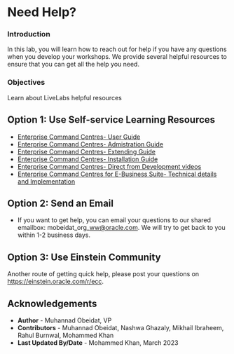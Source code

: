 # Need Help?

### Introduction
In this lab, you will learn how to reach out for help if you have any questions when you develop your workshops. We provide several helpful resources to ensure that you can get all the help you need.

### Objectives
Learn about LiveLabs helpful resources

##  

## Option 1: Use Self-service Learning Resources

* [Enterprise Command Centres- User Guide](https://docs.oracle.com/cd/E26401_01/doc.122/e22956/T27641T671922.htm)
* [Enterprise Command Centres- Admistration Guide](https://docs.oracle.com/cd/E26401_01/doc.122/f34732/toc.htm)
* [Enterprise Command Centres- Extending Guide](https://docs.oracle.com/cd/E26401_01/doc.122/f21671/T673609T673618.htm)
* [Enterprise Command Centres- Installation Guide](https://support.oracle.com/epmos/faces/DocumentDisplay?_afrLoop=264801675930013&id=2495053.1&_afrWindowMode=0&_adf.ctrl-state=1c6rxqpyoj_102)
* [Enterprise Command Centres- Direct from Development videos](https://learn.oracle.com/ols/course/ebs-enterprise-command-centers-direct-from-development/50662/60350)
* [Enterprise Command Centres for E-Business Suite- Technical details and Implementation](https://mylearn.oracle.com/ou/component/-/117416)




## Option 2: Send an Email

* If you want to get help, you can  email your questions to our shared emailbox: mobeidat\_org\_ww@oracle.com. We will try to get back to you within 1-2 business days.

## Option 3: Use Einstein Community
Another route of getting quick help, please post your questions on https://einstein.oracle.com/r/ecc.

## Acknowledgements

* **Author** - Muhannad Obeidat, VP
* **Contributors** -  Muhannad Obeidat, Nashwa Ghazaly, Mikhail Ibraheem, Rahul Burnwal, Mohammed Khan
* **Last Updated By/Date** - Mohammed Khan, March 2023

